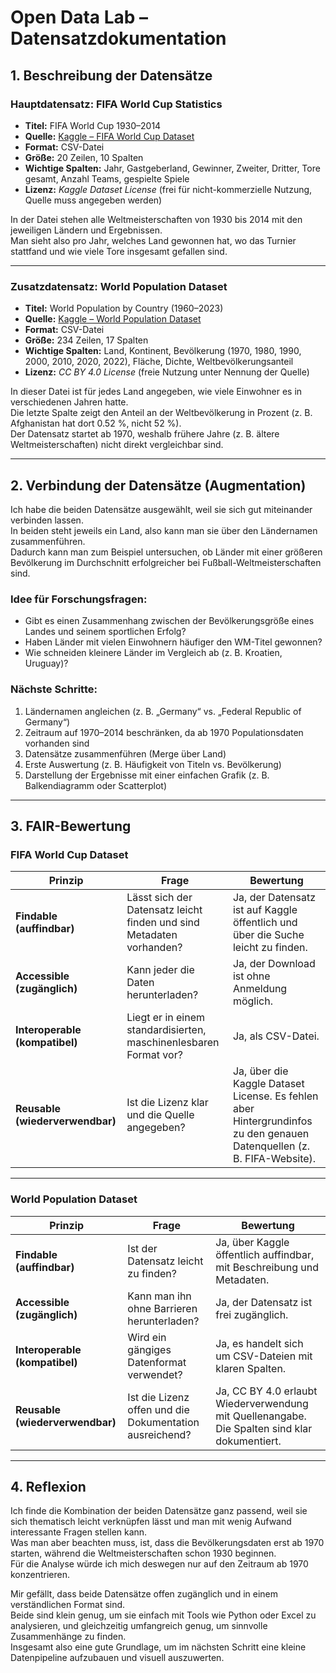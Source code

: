 # Open Data Lab – Datensatzdokumentation

## 1. Beschreibung der Datensätze

### Hauptdatensatz: FIFA World Cup Statistics
- **Titel:** FIFA World Cup 1930–2014  
- **Quelle:** [Kaggle – FIFA World Cup Dataset](https://www.kaggle.com/datasets/abecklas/fifa-world-cup)  
- **Format:** CSV-Datei  
- **Größe:** 20 Zeilen, 10 Spalten  
- **Wichtige Spalten:** Jahr, Gastgeberland, Gewinner, Zweiter, Dritter, Tore gesamt, Anzahl Teams, gespielte Spiele  
- **Lizenz:** *Kaggle Dataset License* (frei für nicht-kommerzielle Nutzung, Quelle muss angegeben werden)  

In der Datei stehen alle Weltmeisterschaften von 1930 bis 2014 mit den jeweiligen Ländern und Ergebnissen.  
Man sieht also pro Jahr, welches Land gewonnen hat, wo das Turnier stattfand und wie viele Tore insgesamt gefallen sind.  

---

### Zusatzdatensatz: World Population Dataset
- **Titel:** World Population by Country (1960–2023)  
- **Quelle:** [Kaggle – World Population Dataset](https://www.kaggle.com/datasets/iamsouravbanerjee/world-population-dataset)  
- **Format:** CSV-Datei  
- **Größe:** 234 Zeilen, 17 Spalten  
- **Wichtige Spalten:** Land, Kontinent, Bevölkerung (1970, 1980, 1990, 2000, 2010, 2020, 2022), Fläche, Dichte, Weltbevölkerungsanteil  
- **Lizenz:** *CC BY 4.0 License* (freie Nutzung unter Nennung der Quelle)

In dieser Datei ist für jedes Land angegeben, wie viele Einwohner es in verschiedenen Jahren hatte.  
Die letzte Spalte zeigt den Anteil an der Weltbevölkerung in Prozent (z. B. Afghanistan hat dort 0.52 %, nicht 52 %).  
Der Datensatz startet ab 1970, weshalb frühere Jahre (z. B. ältere Weltmeisterschaften) nicht direkt vergleichbar sind.  

---

## 2. Verbindung der Datensätze (Augmentation)

Ich habe die beiden Datensätze ausgewählt, weil sie sich gut miteinander verbinden lassen.  
In beiden steht jeweils ein Land, also kann man sie über den Ländernamen zusammenführen.  
Dadurch kann man zum Beispiel untersuchen, ob Länder mit einer größeren Bevölkerung im Durchschnitt erfolgreicher bei Fußball-Weltmeisterschaften sind.

### Idee für Forschungsfragen:
- Gibt es einen Zusammenhang zwischen der Bevölkerungsgröße eines Landes und seinem sportlichen Erfolg?  
- Haben Länder mit vielen Einwohnern häufiger den WM-Titel gewonnen?  
- Wie schneiden kleinere Länder im Vergleich ab (z. B. Kroatien, Uruguay)?  

### Nächste Schritte:
1. Ländernamen angleichen (z. B. „Germany“ vs. „Federal Republic of Germany“)  
2. Zeitraum auf 1970–2014 beschränken, da ab 1970 Populationsdaten vorhanden sind  
3. Datensätze zusammenführen (Merge über Land)  
4. Erste Auswertung (z. B. Häufigkeit von Titeln vs. Bevölkerung)  
5. Darstellung der Ergebnisse mit einer einfachen Grafik (z. B. Balkendiagramm oder Scatterplot)

---

## 3. FAIR-Bewertung

### FIFA World Cup Dataset
| Prinzip | Frage | Bewertung |
|----------|--------|-----------|
| **Findable (auffindbar)** | Lässt sich der Datensatz leicht finden und sind Metadaten vorhanden? | Ja, der Datensatz ist auf Kaggle öffentlich und über die Suche leicht zu finden. |
| **Accessible (zugänglich)** | Kann jeder die Daten herunterladen? | Ja, der Download ist ohne Anmeldung möglich. |
| **Interoperable (kompatibel)** | Liegt er in einem standardisierten, maschinenlesbaren Format vor? | Ja, als CSV-Datei. |
| **Reusable (wiederverwendbar)** | Ist die Lizenz klar und die Quelle angegeben? | Ja, über die Kaggle Dataset License. Es fehlen aber Hintergrundinfos zu den genauen Datenquellen (z. B. FIFA-Website). |

---

### World Population Dataset
| Prinzip | Frage | Bewertung |
|----------|--------|-----------|
| **Findable (auffindbar)** | Ist der Datensatz leicht zu finden? | Ja, über Kaggle öffentlich auffindbar, mit Beschreibung und Metadaten. |
| **Accessible (zugänglich)** | Kann man ihn ohne Barrieren herunterladen? | Ja, der Datensatz ist frei zugänglich. |
| **Interoperable (kompatibel)** | Wird ein gängiges Datenformat verwendet? | Ja, es handelt sich um CSV-Dateien mit klaren Spalten. |
| **Reusable (wiederverwendbar)** | Ist die Lizenz offen und die Dokumentation ausreichend? | Ja, CC BY 4.0 erlaubt Wiederverwendung mit Quellenangabe. Die Spalten sind klar dokumentiert. |

---

## 4. Reflexion

Ich finde die Kombination der beiden Datensätze ganz passend, weil sie sich thematisch leicht verknüpfen lässt und man mit wenig Aufwand interessante Fragen stellen kann.  
Was man aber beachten muss, ist, dass die Bevölkerungsdaten erst ab 1970 starten, während die Weltmeisterschaften schon 1930 beginnen.  
Für die Analyse würde ich mich deswegen nur auf den Zeitraum ab 1970 konzentrieren.  

Mir gefällt, dass beide Datensätze offen zugänglich und in einem verständlichen Format sind.  
Beide sind klein genug, um sie einfach mit Tools wie Python oder Excel zu analysieren, und gleichzeitig umfangreich genug, um sinnvolle Zusammenhänge zu finden.  
Insgesamt also eine gute Grundlage, um im nächsten Schritt eine kleine Datenpipeline aufzubauen und visuell auszuwerten.
